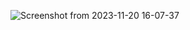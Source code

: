 ![Screenshot from 2023-11-20 16-07-37](https://github.com/Nicholauszoom/BPM4/assets/92658525/fb9c37d6-80f2-4699-84d7-4b81375174b5)
